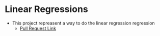 # Linear Regressions
- This project repreasent a way to do the linear regression regression
    - [Pull Request Link](https://github.com/majedalswaeer/linear-regression/pull/1)